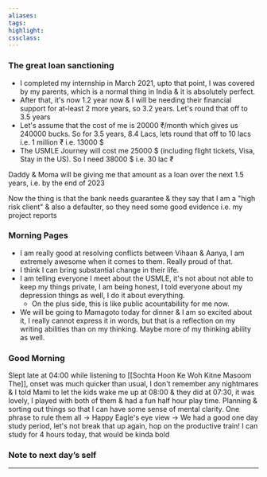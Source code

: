 ```yaml
---
aliases:  
tags:
highlight:  
cssclass:
---
```


### The great loan sanctioning 
- I completed my internship in March 2021, upto that point, I was covered by my parents, which is a normal thing in India & it is absolutely perfect.
- After that, it's now 1.2 year now & I will be needing their financial support for at-least 2 more years, so 3.2 years. Let's round that off to 3.5 years
- Let's assume that the cost of me is 20000 ₹/month which gives us 240000 bucks. So for 3.5 years, 8.4 Lacs, lets round that off to 10 lacs i.e. 1 million ₹ i.e. 13000 $
- The USMLE Journey will cost me 25000 $ (including flight tickets, Visa, Stay in the US). 
  So I need 38000 $ i.e. 30 lac ₹

Daddy & Moma will be giving me that amount as a loan over the next 1.5 years, i.e. by the end of 2023

Now the thing is that the bank needs guarantee & they say that I am a "high risk client" & also a defaulter, so they need some good evidence i.e. my project reports
### Morning Pages
- I am really good at resolving conflicts between Vihaan & Aanya, I am extremely awesome when it comes to them. Really proud of that.
- I think I can bring substantial change in their life.
- I am telling everyone I meet about the USMLE, it's not about not able to keep my things private, I am being honest, I told everyone about my depression things as well, I do it about everything. 
    - On the plus side, this is like public acountabiliity for me now.
- We will be going to Mamagoto today for dinner & I am so excited about it, I really cannot express it in words, but that is a reflection on my writing abilities than on my thinking. Maybe more of my thinking ability as well. 

### Good Morning
Slept late at 04:00 while listening to [[Sochta Hoon Ke Woh Kitne Masoom The]], onset was much quicker than usual, I don't remember any nightmares & I told Mami to let the kids wake me up at 08:00 & they did at 07:30, it was lovely, I played with both of them & had a fun half hour play time.
Planning & sorting out things so that I can have some sense of mental clarity.
One phrase to rule them all → Happy
Eagle's eye view → We had a good one day study period, let's not break that up again, hop on the productive train!
I can study for 4 hours today, that would be kinda bold

### Note to next day’s self

--- 

